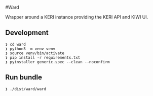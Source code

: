 #Ward 

Wrapper around a KERI instance providing the KERI API and KIWI UI.

## Development

```shell
❯ cd ward
❯ python3 -m venv venv
❯ source venv/bin/activate
❯ pip install -r requirements.txt
❯ pyinstaller generic.spec --clean --noconfirm
```

## Run bundle

```shell
❯ ./dist/ward/ward
```